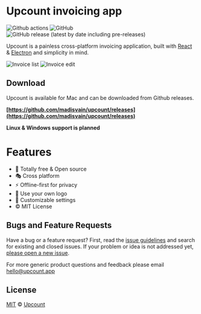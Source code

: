 # Upcount invoicing app

![Github actions](https://github.com/madisvain/upcount/workflows/Electron/badge.svg) ![GitHub](https://img.shields.io/github/license/madisvain/upcount) ![GitHub release (latest by date including pre-releases)](https://img.shields.io/github/v/release/madisvain/upcount?include_prereleases)

Upcount is a painless cross-platform invoicing application, built with [React](https://reactjs.org/) & [Electron](https://electronjs.org/) and simplicity in mind.

![Invoice list](https://raw.githubusercontent.com/madisvain/upcount/master/screenshots/invoices.png)
![Invoice edit](https://raw.githubusercontent.com/madisvain/upcount/master/screenshots/invoice-edit.png)

## Download

Upcount is available for Mac and can be downloaded from Github releases.

**[https://github.com/madisvain/upcount/releases](https://github.com/madisvain/upcount/releases)**

__Linux & Windows support is planned__

# Features
* 🎯 Totally free & Open source
* 🎭 Cross platform
* ⚡️ Offline-first for privacy
* 👾 Use your own logo
* 🍭 Customizable settings
* ©️ MIT License

## Bugs and Feature Requests

Have a bug or a feature request? First, read the [issue guidelines](https://github.com/madisvain/upcount/blob/master/CONTRIBUTING.md#using-the-issue-tracker) and search for existing and closed issues. If your problem or idea is not addressed yet, [please open a new issue](https://github.com/madisvain/upcount/issues).

For more generic product questions and feedback please email [hello@upcount.app](mailto:hello@upcount.app)

## License

[MIT](LICENSE) &copy; [Upcount](https://upcount.app)
